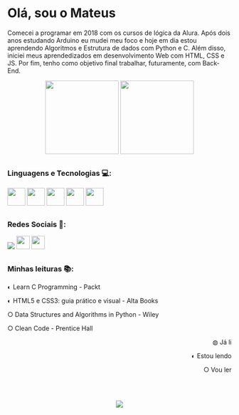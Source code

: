 
##

<div>
<h1>Olá, sou o Mateus</h1>
<p>Comecei a programar em 2018 com os cursos de lógica da Alura. Após dois anos estudando Arduino eu mudei meu foco e hoje em dia estou aprendendo Algoritmos e Estrutura de dados com Python e C. Além disso, iniciei meus aprendedizados em desenvolvimento Web com HTML, CSS e JS. Por fim, tenho como objetivo final trabalhar, futuramente, com Back-End.</p>
</div>

<div align="center">
  <img height='165' src="https://github-readme-stats.vercel.app/api?username=MateusVrs&theme=dark&count_private=true&show_icons=true">
  <img height='165' src="https://github-readme-stats.vercel.app/api/top-langs/?username=MateusVrs&layout=compact&theme=dark&count_private=true">
</div>

##
  
### Linguagens e Tecnologias 💻:

<div>
  <img height="40" width="40" src="https://cdn.jsdelivr.net/gh/devicons/devicon/icons/python/python-original.svg">
  <img height="40" width="40" src="https://cdn.jsdelivr.net/gh/devicons/devicon/icons/c/c-original.svg">
  <img height="40" width="40" src="https://cdn.jsdelivr.net/gh/devicons/devicon/icons/javascript/javascript-original.svg" />
  <img height="40" width="40" src="https://cdn.jsdelivr.net/gh/devicons/devicon/icons/html5/html5-original.svg">
  <img height="40" width="40" src="https://cdn.jsdelivr.net/gh/devicons/devicon/icons/css3/css3-original.svg">
</div>
 
##
  
### Redes Sociais 📎:
  
<div> 
  <a href="https://instagram.com/mateusvrs"> <img src="https://img.shields.io/badge/Instagram-E4405F?style=for-the-badge&logo=instagram&logoColor=white"></a> 
  <a href = "mailto:matucavieira@gmail.com"> <img height='30' src="https://img.shields.io/badge/-Gmail-%23333?style=for-the-badge&logo=gmail&logoColor=white"></a>
  <a href="https://www.linkedin.com/in/mateusvrs/"> <img height='30'src="https://img.shields.io/badge/-LinkedIn-%230077B5?style=for-the-badge&logo=linkedin&logoColor=white"></a> 
</div>
  
##
  
### Minhas leituras 📚:
  
<div>
  <p>◐ Learn C Programming - Packt</p>
  <p>◐ HTML5 e CSS3: guia prático e visual - Alta Books</p>
  <p>○ Data Structures and Algorithms in Python - Wiley</p>
  <p>○ Clean Code - Prentice Hall</p>
  <p align='right'>◍ Já li</p>
  <p align='right'>◐ Estou lendo</p>
  <p align='right'>○ Vou ler</p>
</div>
  
##
  
<div>
<br>
<a href="https://spotify-github-profile.vercel.app/api/view?uid=usfeb7knz9sp96r7uszwgkeiw&redirect=true"><p align='center'><img src='https://spotify-github-profile.vercel.app/api/view?uid=usfeb7knz9sp96r7uszwgkeiw&cover_image=true&theme=default'><p></a>
<div>
  
##
